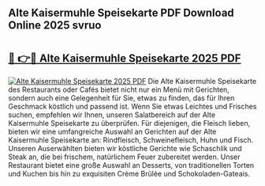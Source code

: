 ## Alte Kaisermuhle Speisekarte PDF Download Online 2025 svruo

# <h2><a href="http://gc9r53.nevu.top/?p=Alte+Kaisermuhle+Speisekarte">🔗 👉🔴 Alte Kaisermuhle Speisekarte 2025 PDF</a></h2>

[![Alte Kaisermuhle Speisekarte 2025 PDF](https://i.imgur.com/dBaPXMq.png)](http://gc9r53.nevu.top/?p=Alte+Kaisermuhle+Speisekarte)
Die Alte Kaisermuhle Speisekarte des Restaurants oder Cafés bietet nicht nur ein Menü mit Gerichten, sondern auch eine Gelegenheit für Sie, etwas zu finden, das für Ihren Geschmack köstlich und passend ist. Wenn Sie etwas Leichtes und Frisches suchen, empfehlen wir Ihnen, unseren Salatbereich auf der Alte Kaisermuhle Speisekarte zu überprüfen. Für diejenigen, die Fleisch lieben, bieten wir eine umfangreiche Auswahl an Gerichten auf der Alte Kaisermuhle Speisekarte an: Rindfleisch, Schweinefleisch, Huhn und Fisch. Unseren Auserwählten bieten wir köstliche Gerichte wie Schaschlik und Steak an, die bei frischem, natürlichem Feuer zubereitet werden. Unser Restaurant bietet eine große Auswahl an Desserts, von traditionellen Torten und Kuchen bis hin zu exquisiten Crème Brûlée und Schokoladen-Gateais.
